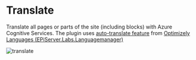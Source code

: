 # Translate

Translate all pages or parts of the site (including blocks) with Azure Cognitive Services. The plugin uses [auto-translate feature](https://blog.novacare.no/forgotten-gem-in-episerver-cms-auto-translate/) from [Optimizely Languages (EPiServer.Labs.Languagemanager)](https://world.optimizely.com/add-ons/optimizely-languages/)

![translate](https://user-images.githubusercontent.com/6928826/154933042-8d65c842-292a-495a-8d42-26396c27bd89.png)
